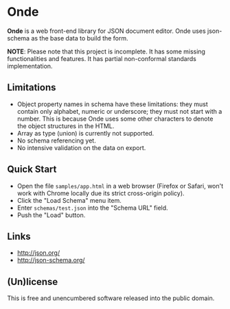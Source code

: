 Onde
====

**Onde** is a web front-end library for JSON document editor. Onde uses 
json-schema as the base data to build the form.

**NOTE**: Please note that this project is incomplete. It has some missing 
functionalities and features. It has partial non-conformal standards implementation.


Limitations
-----------

* Object property names in schema have these limitations: 
  they must contain only alphabet, numeric or underscore; they must not start 
  with a number. This is because Onde uses some other characters to denote the 
  object structures in the HTML.
* Array as type (union) is currently not supported.
* No schema referencing yet.
* No intensive validation on the data on export.


Quick Start
-----------

- Open the file `samples/app.html` in a web browser (Firefox or Safari, 
  won't work with Chrome locally due its strict cross-origin policy).
- Click the "Load Schema" menu item.
- Enter `schemas/test.json` into the "Schema URL" field.
- Push the "Load" button.


Links
-----

- http://json.org/
- http://json-schema.org/


(Un)license
-----------

This is free and unencumbered software released into the public domain.

